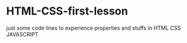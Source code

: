 # HTML-CSS-first-lesson
just some code lines to experience properties and stuffs in HTML CSS JAVASCRIPT
